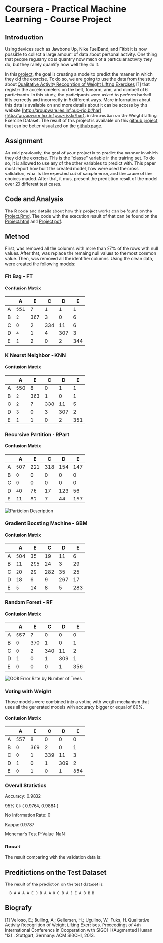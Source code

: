 # Coursera - Practical Machine Learning - Course Project

## Introduction

Using devices such as Jawbone Up, Nike FuelBand, and Fitbit it is now possible to collect a large amount of data about personal activity. One thing that people regularly do is quantify how much of a particular activity they do, but they rarely quantify how well they do it. 

In this [project](https://www.coursera.org/learn/practical-machine-learning/supplement/PvInj/course-project-instructions-read-first), the goal is creating a model to predict the manner in which they did the exercise. To do so, we are going to use the data from the study about [Qualitative Activity Recognition of Weight Lifting Exercises](http://groupware.les.inf.puc-rio.br/public/papers/2013.Velloso.QAR-WLE.pdf) [1] that register the accelerometers on the belt, forearm, arm, and dumbell of 6 participants. In this study, the participants were asked to perform barbell lifts correctly and incorrectly in 5 different ways. More information about this data is available on  and more details about it can be access by this website [http://groupware.les.inf.puc-rio.br/har](http://groupware.les.inf.puc-rio.br/har), in the section on the Weight Lifting Exercise Dataset. The result of this project is available on this [github project](https://github.com/thiagomata/CourseraPracticalMachineLearningCourseProject) that can be better visualized on the [github page](https://thiagomata.github.io/CourseraPracticalMachineLearningCourseProject/).

## Assignment

As said previously, the goal of your project is to predict the manner in which they did the exercise. This is the "classe" variable in the training set. To do so, it is allowed to use any of the other variables to predict with. This paper must report how built the created model, how were used the cross validation, what is the expected out of sample error, and the cause of the choices maded. After that, it must present the prediction result of the model over 20 different test cases.

## Code and Analysis

The R code and details about how this project works can be found on the [Project.Rmd](Project.Rmd). The code with the execution result of that can be found on the [Project.html](https://thiagomata.github.io/CourseraPracticalMachineLearningCourseProject/Project.html) and [Project.pdf](Project.pdf).

## Method

First, was removed all the columns with more than 97% of the rows with null values. After that, was replace the remaing null values to the most common value. Then, was removed all the identifier columns. Using the clean data, were created the following models:

### Fit Bag - FT

#### Confusion Matrix

|     |   A   |   B   |   C   |   D   |   E   |
|-----|-------|-------|-------|-------|-------|
| A   | 551   | 7     | 1     | 1     | 1     |
| B   | 2     | 367   | 3     | 0     | 6     |
| C   | 0     | 2     | 334   | 11    | 6     |
| D   | 4     | 1     | 4     | 307   | 3     |
| E   | 1     | 2     | 0     | 2     | 344   |


### K Nearst Neighbor - KNN

#### Confusion Matrix

|     |   A   |   B   |   C   |   D   |   E   |
|-----|-------|-------|-------|-------|-------|
| A   | 550   | 8     | 0     | 1     | 1     |
| B   | 2     | 363   | 1     | 0     | 1     |
| C   | 2     | 7     | 338   | 11    | 5     |
| D   | 3     | 0     | 3     | 307   | 2     |
| E   | 1     | 1     | 0     | 2     | 351   |

### Recursive Partition - RPart

#### Confusion Matrix

|     |   A   |   B   |   C   |   D   |   E   |
|-----|-------|-------|-------|-------|-------|
| A   | 507   | 221   | 318   | 154   | 147   |
| B   | 0     | 0     | 0     | 0     | 0     |
| C   | 0     | 0     | 0     | 0     | 0     |
| D   | 40    | 76    | 17    | 123   | 56    |
| E   | 11    | 82    | 7     | 44    | 157   |

![Pariticion Description](./img/RPartFancy.png "Partition Description")

### Gradient Boosting Machine - GBM

#### Confusion Matrix

|     |   A   |   B   |   C   |   D   |   E   |
|-----|-------|-------|-------|-------|-------|
| A   | 504   | 35    | 19    | 11    | 6     |
| B   | 11    | 295   | 24    | 3     | 29    |
| C   | 20    | 29    | 282   | 35    | 25    |
| D   | 18    | 6     | 9     | 267   | 17    |
| E   | 5     | 14    | 8     | 5     | 283   |

### Random Forest - RF

#### Confusion Matrix

|     |   A   |   B   |   C   |   D   |   E   |
|-----|-------|-------|-------|-------|-------|
| A   | 557   | 7     | 0     | 0     | 0     |
| B   | 0     | 370   | 1     | 0     | 1     |
| C   | 0     | 2     | 340   | 11    | 2     |
| D   | 1     | 0     | 1     | 309   | 1     |
| E   | 0     | 0     | 0     | 1     | 356   |

![OOB Error Rate by Number of Trees](./img/RandomForestOOB.png "OOB Error Rate by Number of Trees")

### Voting with Weight
Those models were combined into a voting with weigth mechanism that uses all the generated models with accuracy bigger or equal of 80%.

#### Confusion Matrix

|     |   A   |   B   |   C   |   D   |   E   |
|-----|-------|-------|-------|-------|-------|
| A   | 557   | 8     | 0     | 0     | 0     |
| B   | 0     | 369   | 2     | 0     | 1     |
| C   | 0     | 1     | 339   | 11    | 3     |
| D   | 1     | 0     | 1     | 309   | 2     |
| E   | 0     | 1     | 0     | 1     | 354   |

### Overall Statistics

Accuracy:	0.9832

95% CI:	( 0.9764, 0.9884 )

No Information Rate:	0

Kappa:	0.9787

Mcnemar’s Test P-Value:	NaN

### Result

The result comparing with the validation data is:

## Preditictions on the Test Dataset

The result of the prediction on the test dataset is

```
  B A A A A E D B A A B C B A E E A B B B
```

## Biografy

[1] Velloso, E.; Bulling, A.; Gellersen, H.; Ugulino, W.; Fuks, H. Qualitative Activity Recognition of Weight Lifting Exercises. Proceedings of 4th International Conference in Cooperation with SIGCHI (Augmented Human ’13) . Stuttgart, Germany: ACM SIGCHI, 2013.
